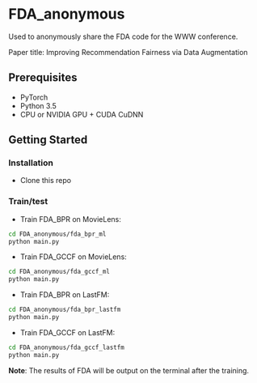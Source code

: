 # FDA_anonymous
Used to anonymously share the FDA code for the WWW conference.

Paper title: Improving Recommendation Fairness via Data Augmentation

## Prerequisites

- PyTorch
- Python 3.5
- CPU or NVIDIA GPU + CUDA CuDNN

## Getting Started

### Installation

- Clone this repo

### Train/test


- Train FDA_BPR on MovieLens:

```bash
cd FDA_anonymous/fda_bpr_ml
python main.py
```

- Train FDA_GCCF on MovieLens:

```bash
cd FDA_anonymous/fda_gccf_ml
python main.py
```

- Train FDA_BPR on LastFM:

```bash
cd FDA_anonymous/fda_bpr_lastfm
python main.py
```

- Train FDA_GCCF on LastFM:

```bash
cd FDA_anonymous/fda_gccf_lastfm
python main.py
```

**Note**: The results of FDA will be output on the terminal after the training.
